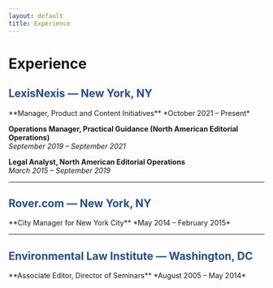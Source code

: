 ```yaml
---
layout: default
title: Experience
---
```


# Experience

<h2 style="color:#244d8f;">LexisNexis — New York, NY</h2>
**Manager, Product and Content Initiatives**  
*October 2021 – Present*  

**Operations Manager, Practical Guidance (North American Editorial Operations)**  
*September 2019 – September 2021*  

**Legal Analyst, North American Editorial Operations**  
*March 2015 – September 2019*  

---

<h2 style="color:#244d8f;">Rover.com — New York, NY</h2>
**City Manager for New York City**  
*May 2014 – February 2015*  

---

<h2 style="color:#244d8f;">Environmental Law Institute — Washington, DC</h2>
**Associate Editor, Director of Seminars**  
*August 2005 – May 2014*  
